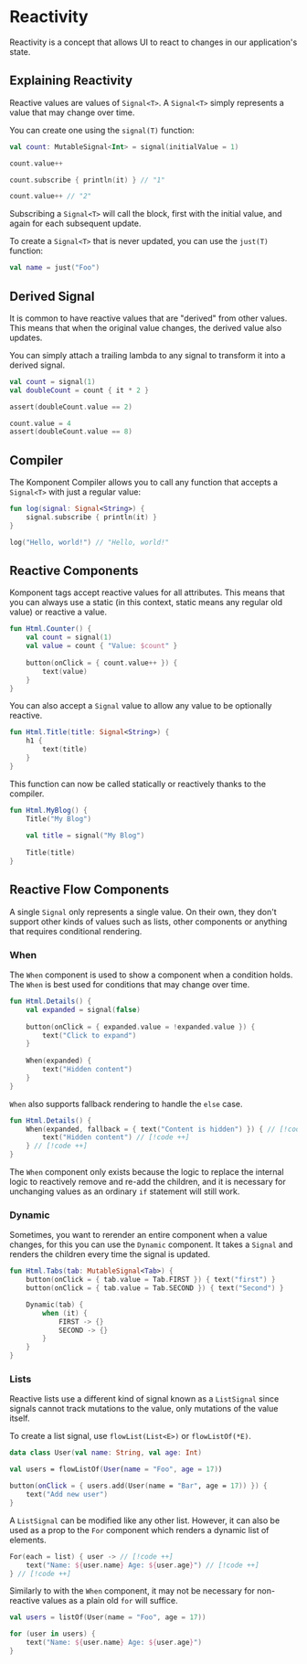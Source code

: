 # Reactivity

Reactivity is a concept that allows UI to react to changes in our application's
state.

## Explaining Reactivity

Reactive values are values of `Signal<T>`. A `Signal<T>` simply represents a
value that may change over time.

You can create one using the `signal(T)` function:

```kt
val count: MutableSignal<Int> = signal(initialValue = 1)

count.value++

count.subscribe { println(it) } // "1"

count.value++ // "2"
```

Subscribing a `Signal<T>` will call the block, first with the initial value, and
again for each subsequent update.

To create a `Signal<T>` that is never updated, you can use the `just(T)` 
function:

```kt
val name = just("Foo")
```

## Derived Signal

It is common to have reactive values that are "derived" from other values. This
means that when the original value changes, the derived value also updates.

You can simply attach a trailing lambda to any signal to transform it into a 
derived signal.

```kt
val count = signal(1)
val doubleCount = count { it * 2 }

assert(doubleCount.value == 2)

count.value = 4
assert(doubleCount.value == 8)
```

## Compiler

The Komponent Compiler allows you to call any function that accepts a 
`Signal<T>` with just a regular value:

```kt
fun log(signal: Signal<String>) {
    signal.subscribe { println(it) }
}

log("Hello, world!") // "Hello, world!"
```

## Reactive Components

Komponent tags accept reactive values for all attributes. This means that you
can always use a static (in this context, static means any regular old value) or
reactive a value.

```kt
fun Html.Counter() {
    val count = signal(1)
    val value = count { "Value: $count" }
    
    button(onClick = { count.value++ }) {
        text(value)
    }
}
```

You can also accept a `Signal` value to allow any value to be optionally 
reactive.

```kt
fun Html.Title(title: Signal<String>) {
    h1 {
        text(title)
    }
}
```

This function can now be called statically or reactively thanks to the compiler.

```kt
fun Html.MyBlog() {
    Title("My Blog")
    
    val title = signal("My Blog")
    
    Title(title)
}
```

## Reactive Flow Components

A single `Signal` only represents a single value. On their own, they don't 
support other kinds of values such as lists, other components or anything that
requires conditional rendering.

### When

The `When` component is used to show a component when a condition holds. The 
`When` is best used for conditions that may change over time.

```kt
fun Html.Details() {
    val expanded = signal(false)
    
    button(onClick = { expanded.value = !expanded.value }) {
        text("Click to expand")
    }
    
    When(expanded) {
        text("Hidden content")
    }
}
```

`When` also supports fallback rendering to handle the `else` case.

```kt
fun Html.Details() {
    When(expanded, fallback = { text("Content is hidden") }) { // [!code ++]
        text("Hidden content") // [!code ++]
    } // [!code ++]
}
```

The `When` component only exists because the logic to replace the internal logic
to reactively remove and re-add the children, and it is necessary for unchanging 
values as an ordinary `if` statement will still work.

### Dynamic

Sometimes, you want to rerender an entire component when a value changes, for 
this you can use the `Dynamic` component. It takes a `Signal` and renders the
children every time the signal is updated.

```kt
fun Html.Tabs(tab: MutableSignal<Tab>) {
    button(onClick = { tab.value = Tab.FIRST }) { text("first") }
    button(onClick = { tab.value = Tab.SECOND }) { text("Second") } 

    Dynamic(tab) {
        when (it) {
            FIRST -> {}
            SECOND -> {}
        }
    }
}
```

### Lists

Reactive lists use a different kind of signal known as a `ListSignal` since 
signals cannot track mutations to the value, only mutations of the value itself.

To create a list signal, use `flowList(List<E>)` or `flowListOf(*E)`. 

```kt
data class User(val name: String, val age: Int)

val users = flowListOf(User(name = "Foo", age = 17))

button(onClick = { users.add(User(name = "Bar", age = 17)) }) {
    text("Add new user")
}
```

A `ListSignal` can be modified like any other list. However, it can also be used
as a prop to the `For` component which renders a dynamic list of elements.

```kt
For(each = list) { user -> // [!code ++]
    text("Name: ${user.name} Age: ${user.age}") // [!code ++]
} // [!code ++]
```

Similarly to with the `When` component, it may not be necessary for non-reactive 
values as a plain old `for` will suffice.

```kt
val users = listOf(User(name = "Foo", age = 17))

for (user in users) {
    text("Name: ${user.name} Age: ${user.age}")
}
```